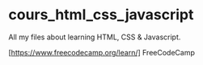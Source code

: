 # cours_html_css_javascript

All my files about learning HTML, CSS & Javascript.

[https://www.freecodecamp.org/learn/] FreeCodeCamp

